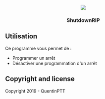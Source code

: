 <p align="center">
  <img align="center" src="https://image.noelshack.com/fichiers-sm/2019/30/5/1564131831-shutdown.png">
</p>
<h3 align="center">ShutdownRIP</h3>



## Utilisation

Ce programme vous permet de :
  - Programmer un arrêt
  - Désactiver une programmation d'un arrêt

## Copyright and license

Copyright 2019 - QuentinPTT

